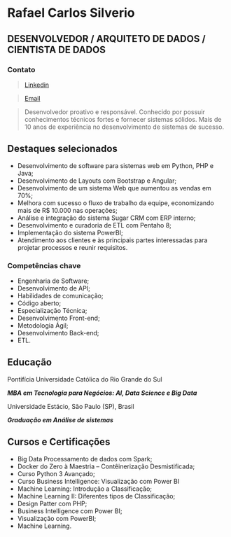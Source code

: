 # Rafael Carlos Silverio
## DESENVOLVEDOR / ARQUITETO DE DADOS / CIENTISTA DE DADOS
### Contato

> [Linkedin](https://www.linkedin.com/in/rafael-carlos-developer/)

> [Email](mailto:rafacarlossilver@yahoo.com.br)



> Desenvolvedor proativo e responsável. Conhecido por possuir conhecimentos técnicos fortes e fornecer sistemas sólidos. Mais de 10 anos de experiência no desenvolvimento de sistemas de sucesso.

## Destaques selecionados

*  Desenvolvimento de software para sistemas web em Python, PHP e Java;
*  Desenvolvimento de Layouts com Bootstrap e Angular;
*  Desenvolvimento de um sistema Web que aumentou as vendas em 70%;
*  Melhora com sucesso o fluxo de trabalho da equipe, economizando mais de R$ 10.000 nas operações;
*  Análise e integração do sistema Sugar CRM com ERP interno; 
*  Desenvolvimento e curadoria de ETL com Pentaho 8;
*  Implementação do sistema PowerBI; 
*  Atendimento aos clientes e às principais partes interessadas para projetar processos e reunir requisitos.

### Competências chave
* Engenharia de Software;
* Desenvolvimento de API;
*  Habilidades de comunicação;
* Código aberto;
*  Especialização Técnica;
*  Desenvolvimento Front-end;
*  Metodologia Ágil;
*  Desenvolvimento Back-end;
*  ETL.


## Educação
Pontifícia Universidade Católica do Rio Grande do Sul

***MBA em Tecnologia para Negócios: AI, Data Science e Big Data***

Universidade Estácio, São Paulo (SP), Brasil

***Graduação em Análise de sistemas***


## Cursos e Certificações

*  Big Data Processamento de dados com Spark;
*  Docker do Zero à Maestria – Contêinerização Desmistificada;
*  Curso Python 3 Avançado;
*  Curso Business Intelligence: Visualização com Power BI
*  Machine Learning: Introdução a Classificação;
*  Machine Learning II: Diferentes tipos de Classificação;
*  Design Patter com PHP;
*  Business Intelligence com Power BI;
*  Visualização com PowerBI;
*  Machine Learning.



